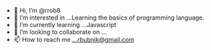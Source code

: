 - 👋 Hi, I’m @rrob8
- 👀 I’m interested in ...Learning the basics of programming language. 
- 🌱 I’m currently learning ...Javascript
- 💞️ I’m looking to collaborate on ...
- 📫 How to reach me ...rbubnik@gmail.com

<!---
rrob8/rrob8 is a ✨ special ✨ repository because its `README.md` (this file) appears on your GitHub profile.
You can click the Preview link to take a look at your changes.
--->
